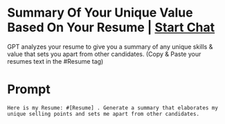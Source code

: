 

# Summary Of Your Unique Value Based On Your Resume | [Start Chat](https://gptcall.net/chat.html?data=%7B%22contact%22%3A%7B%22id%22%3A%221c10b197-98f4-4f9b-a725-06a643e8f579%22%2C%22flow%22%3Atrue%7D%7D)
GPT analyzes your resume to give you a summary of any unique skills & value that sets you apart from other candidates. (Copy & Paste your resumes text in the #Resume tag)

# Prompt

```
Here is my Resume: #[Resume] . Generate a summary that elaborates my unique selling points and sets me apart from other candidates.
```






